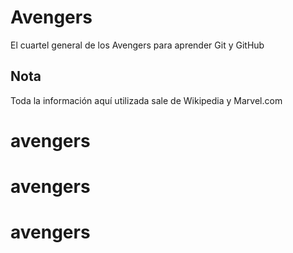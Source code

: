 # Avengers

El cuartel general de los Avengers para aprender Git y GitHub

## Nota
Toda la información aquí utilizada sale de Wikipedia y Marvel.com
# avengers
# avengers
# avengers
